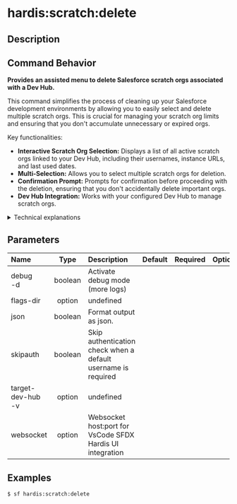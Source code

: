 <!-- This file has been generated with command 'sf hardis:doc:plugin:generate'. Please do not update it manually or it may be overwritten -->
# hardis:scratch:delete

## Description

## Command Behavior

**Provides an assisted menu to delete Salesforce scratch orgs associated with a Dev Hub.**

This command simplifies the process of cleaning up your Salesforce development environments by allowing you to easily select and delete multiple scratch orgs. This is crucial for managing your scratch org limits and ensuring that you don't accumulate unnecessary or expired orgs.

Key functionalities:

- **Interactive Scratch Org Selection:** Displays a list of all active scratch orgs linked to your Dev Hub, including their usernames, instance URLs, and last used dates.
- **Multi-Selection:** Allows you to select multiple scratch orgs for deletion.
- **Confirmation Prompt:** Prompts for confirmation before proceeding with the deletion, ensuring that you don't accidentally delete important orgs.
- **Dev Hub Integration:** Works with your configured Dev Hub to manage scratch orgs.

<details>
<summary>Technical explanations</summary>

The command's technical implementation involves:

- **Salesforce CLI Integration:** It executes the `sf org list` command to retrieve a list of all scratch orgs associated with the current Dev Hub. It then filters this list to show only active orgs.
- **Interactive Prompts:** Uses the `prompts` library to present a multi-select menu of scratch orgs to the user.
- **Scratch Org Deletion:** For each selected scratch org, it executes the `sf org delete scratch --no-prompt` command to perform the deletion.
- **Error Handling:** Includes basic error handling for Salesforce CLI commands.
- **Data Sorting:** Sorts the list of scratch orgs by username, alias, and instance URL for better readability in the interactive menu.
</details>


## Parameters

| Name                  |  Type   | Description                                                   | Default | Required | Options |
|:----------------------|:-------:|:--------------------------------------------------------------|:-------:|:--------:|:-------:|
| debug<br/>-d          | boolean | Activate debug mode (more logs)                               |         |          |         |
| flags-dir             | option  | undefined                                                     |         |          |         |
| json                  | boolean | Format output as json.                                        |         |          |         |
| skipauth              | boolean | Skip authentication check when a default username is required |         |          |         |
| target-dev-hub<br/>-v | option  | undefined                                                     |         |          |         |
| websocket             | option  | Websocket host:port for VsCode SFDX Hardis UI integration     |         |          |         |

## Examples

```shell
$ sf hardis:scratch:delete
```


